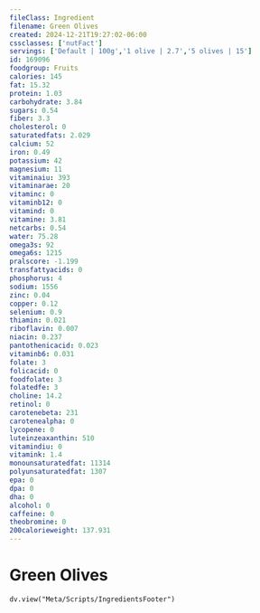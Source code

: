 ```yaml
---
fileClass: Ingredient
filename: Green Olives
created: 2024-12-21T19:27:02-06:00
cssclasses: ['nutFact']
servings: ['Default | 100g','1 olive | 2.7','5 olives | 15']
id: 169096
foodgroup: Fruits
calories: 145
fat: 15.32
protein: 1.03
carbohydrate: 3.84
sugars: 0.54
fiber: 3.3
cholesterol: 0
saturatedfats: 2.029
calcium: 52
iron: 0.49
potassium: 42
magnesium: 11
vitaminaiu: 393
vitaminarae: 20
vitaminc: 0
vitaminb12: 0
vitamind: 0
vitamine: 3.81
netcarbs: 0.54
water: 75.28
omega3s: 92
omega6s: 1215
pralscore: -1.199
transfattyacids: 0
phosphorus: 4
sodium: 1556
zinc: 0.04
copper: 0.12
selenium: 0.9
thiamin: 0.021
riboflavin: 0.007
niacin: 0.237
pantothenicacid: 0.023
vitaminb6: 0.031
folate: 3
folicacid: 0
foodfolate: 3
folatedfe: 3
choline: 14.2
retinol: 0
carotenebeta: 231
carotenealpha: 0
lycopene: 0
luteinzeaxanthin: 510
vitamindiu: 0
vitamink: 1.4
monounsaturatedfat: 11314
polyunsaturatedfat: 1307
epa: 0
dpa: 0
dha: 0
alcohol: 0
caffeine: 0
theobromine: 0
200calorieweight: 137.931
---
```


# Green Olives

```dataviewjs
dv.view("Meta/Scripts/IngredientsFooter")
```